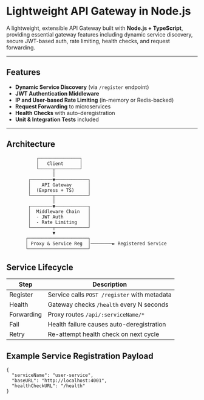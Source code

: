 # Lightweight API Gateway in Node.js

A lightweight, extensible API Gateway built with **Node.js + TypeScript**, providing essential gateway features including dynamic service discovery, secure JWT-based auth, rate limiting, health checks, and request forwarding.

---

##  Features

-  **Dynamic Service Discovery** (via `/register` endpoint)
-  **JWT Authentication Middleware**
-  **IP and User-based Rate Limiting** (in-memory or Redis-backed)
-  **Request Forwarding** to microservices
-  **Health Checks** with auto-deregistration
-  **Unit & Integration Tests** included

---

##  Architecture

```text
           ┌───────────────┐
           │   Client      │
           └─────┬─────────┘
                 │
        ┌────────▼────────────┐
        │    API Gateway      │
        │  (Express + TS)     │
        └────────┬────────────┘
                 │
        ┌────────▼────────────┐
        │  Middleware Chain   │
        │  - JWT Auth         │
        │  - Rate Limiting    │
        └────────┬────────────┘
                 ▼
       ┌──────────────────────┐
       │ Proxy & Service Reg  │────────► Registered Service
       └──────────────────────┘

```

## Service Lifecycle


| Step          | Description                                  |
| ------------- | -------------------------------------------- |
|  Register   | Service calls `POST /register` with metadata |
|  Health      | Gateway checks `/health` every N seconds     |
|  Forwarding | Proxy routes `/api/:serviceName/*`           |
|  Fail        | Health failure causes auto-deregistration    |
|  Retry      | Re-attempt health check on next cycle        |




## Example Service Registration Payload
```
{
  "serviceName": "user-service",
  "baseURL": "http://localhost:4001",
  "healthCheckURL": "/health"
}
```


